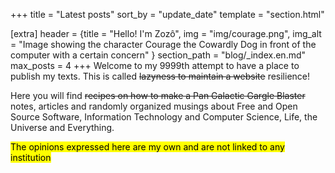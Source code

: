 +++
title = "Latest posts"
sort_by = "update_date"
template = "section.html"

[extra]
header = {title = "Hello! I'm Zozô", img = "img/courage.png", img_alt = "Image showing the character Courage the Cowardly Dog in front of the computer with a certain concern" }
section_path = "blog/_index.en.md"
max_posts = 4
+++
Welcome to my 9999th attempt to have a place to publish my texts. This is called ~~lazyness to maintain a website~~ resilience!<br/>

Here you will find ~~recipes on how to make a Pan Galactic Gargle Blaster~~ notes, articles and randomly organized musings about Free and Open Source Software, Information Technology and Computer Science, Life, the Universe and Everything.<br/>

<mark>The opinions expressed here are my own and are not linked to any institution</mark>